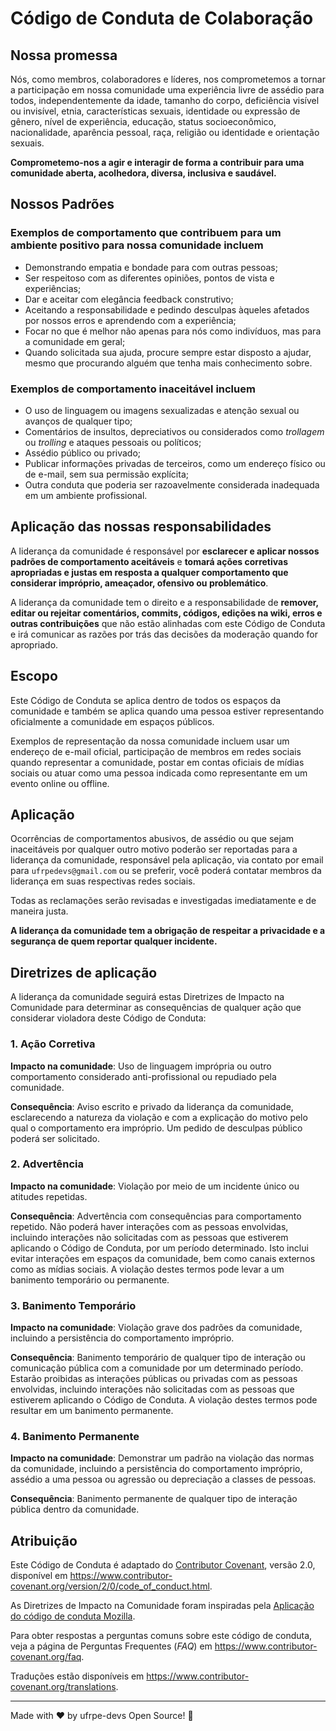 # Código de Conduta de Colaboração

## Nossa promessa

Nós, como membros, colaboradores e líderes, nos comprometemos a tornar a participação em nossa comunidade uma experiência livre de assédio para todos, independentemente da idade, tamanho do corpo, deficiência visível ou invisível, etnia, características sexuais, identidade ou expressão de gênero, nível de experiência, educação, status socioeconômico, nacionalidade, aparência pessoal, raça, religião ou identidade e orientação sexuais.

**Comprometemo-nos a agir e interagir de forma a contribuir para uma comunidade aberta, acolhedora, diversa, inclusiva e saudável.**

## Nossos Padrões

### Exemplos de comportamento que contribuem para um ambiente positivo para nossa comunidade incluem

- Demonstrando empatia e bondade para com outras pessoas;
- Ser respeitoso com as diferentes opiniões, pontos de vista e experiências;
- Dar e aceitar com elegância feedback construtivo;
- Aceitando a responsabilidade e pedindo desculpas àqueles afetados por nossos erros e aprendendo com a experiência;
- Focar no que é melhor não apenas para nós como indivíduos, mas para a comunidade em geral;
- Quando solicitada sua ajuda, procure sempre estar disposto a ajudar, mesmo que procurando alguém que tenha mais conhecimento sobre.

### Exemplos de comportamento inaceitável incluem

- O uso de linguagem ou imagens sexualizadas e atenção sexual ou avanços de qualquer tipo;
- Comentários de insultos, depreciativos ou considerados como _trollagem_ ou _trolling_ e ataques pessoais ou políticos;
- Assédio público ou privado;
- Publicar informações privadas de terceiros, como um endereço físico ou de e-mail, sem sua permissão explícita;
- Outra conduta que poderia ser razoavelmente considerada inadequada em um ambiente profissional.

## Aplicação das nossas responsabilidades

A liderança da comunidade é responsável por **esclarecer e aplicar nossos padrões de comportamento aceitáveis** e **tomará ações corretivas apropriadas e justas em resposta a qualquer comportamento que considerar impróprio, ameaçador, ofensivo ou problemático**.

A liderança da comunidade tem o direito e a responsabilidade de **remover, editar ou rejeitar comentários, commits, códigos, edições na wiki, erros e outras contribuições** que não estão alinhadas com este Código de Conduta e irá comunicar as razões por trás das decisões da moderação quando for apropriado.

## Escopo

Este Código de Conduta se aplica dentro de todos os espaços da comunidade e também se aplica quando uma pessoa estiver representando oficialmente a comunidade em espaços públicos.

Exemplos de representação da nossa comunidade incluem usar um endereço de e-mail oficial, participação de membros em redes sociais quando representar a comunidade, postar em contas oficiais de mídias sociais ou atuar como uma pessoa indicada como representante em um evento online ou offline.

## Aplicação

Ocorrências de comportamentos abusivos, de assédio ou que sejam inaceitáveis por qualquer outro motivo poderão ser reportadas para a liderança da comunidade, responsável pela aplicação, via contato por email para `ufrpedevs@gmail.com` ou se preferir, você poderá contatar membros da liderança em suas respectivas redes sociais.

Todas as reclamações serão revisadas e investigadas imediatamente e de maneira justa.

**A liderança da comunidade tem a obrigação de respeitar a privacidade e a segurança de quem reportar qualquer incidente.**

## Diretrizes de aplicação

A liderança da comunidade seguirá estas Diretrizes de Impacto na Comunidade para determinar as consequências de qualquer ação que considerar violadora deste Código de Conduta:

### 1. Ação Corretiva

**Impacto na comunidade**: Uso de linguagem imprópria ou outro comportamento considerado anti-profissional ou repudiado pela comunidade.

**Consequência**: Aviso escrito e privado da liderança da comunidade, esclarecendo a natureza da violação e com a explicação do motivo pelo qual o comportamento era impróprio. Um pedido de desculpas público poderá ser solicitado.

### 2. Advertência

**Impacto na comunidade**: Violação por meio de um incidente único ou atitudes repetidas.

**Consequência**: Advertência com consequências para comportamento repetido. Não poderá haver interações com as pessoas envolvidas, incluindo interações não solicitadas com as pessoas que estiverem aplicando o Código de Conduta, por um período determinado. Isto inclui evitar interações em espaços da comunidade, bem como canais externos como as mídias sociais. A violação destes termos pode levar a um banimento temporário ou permanente.

### 3. Banimento Temporário

**Impacto na comunidade**: Violação grave dos padrões da comunidade, incluindo a persistência do comportamento impróprio.

**Consequência**: Banimento temporário de qualquer tipo de interação ou comunicação pública com a comunidade por um determinado período. Estarão proibidas as interações públicas ou privadas com as pessoas envolvidas, incluindo interações não solicitadas com as pessoas que estiverem aplicando o Código de Conduta. A violação destes termos pode resultar em um banimento permanente.

### 4. Banimento Permanente

**Impacto na comunidade**: Demonstrar um padrão na violação das normas da comunidade, incluindo a persistência do comportamento impróprio, assédio a uma pessoa ou agressão ou depreciação a classes de pessoas.

**Consequência**: Banimento permanente de qualquer tipo de interação pública dentro da comunidade.

## Atribuição

Este Código de Conduta é adaptado do [Contributor Covenant](https://www.contributor-covenant.org), versão 2.0, disponível em <https://www.contributor-covenant.org/version/2/0/code_of_conduct.html>.

As Diretrizes de Impacto na Comunidade foram inspiradas pela [Aplicação do código de conduta Mozilla](https://github.com/mozilla/diversity).

Para obter respostas a perguntas comuns sobre este código de conduta, veja a página de Perguntas Frequentes (*FAQ*) em <https://www.contributor-covenant.org/faq>. 

Traduções estão disponíveis em <https://www.contributor-covenant.org/translations>.

***
Made with ♥ by ufrpe-devs Open Source! :rocket:
